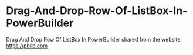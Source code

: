 # Drag-And-Drop-Row-Of-ListBox-In-PowerBuilder
Drag And Drop Row Of ListBox In PowerBuilder
shared from the website: https://pblib.com
